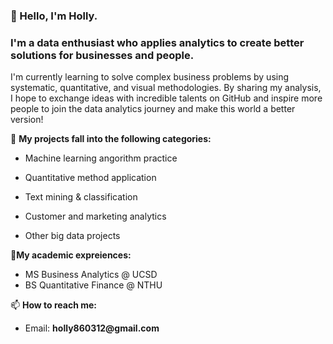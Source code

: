 
###  👋 Hello, I'm Holly. 
### I'm a data enthusiast who applies analytics to create better solutions for businesses and people. 
I'm currently learning to solve complex business problems by using systematic, quantitative, and visual methodologies. 
By sharing my analysis, I hope to exchange ideas with incredible talents on GitHub and inspire more people to join the data analytics journey and make this world a better version!

 🌱 __My projects fall into the following categories:__

- Machine learning angorithm practice

- Quantitative method application

- Text mining & classification

- Customer and marketing analytics

- Other big data projects

:school_satchel:__My academic expreiences:__

* MS Business Analytics @ UCSD
* BS Quantitative Finance @ NTHU

📫 __How to reach me:__

* Email: __holly860312@gmail.com__

<!---
hollylessthan/hollylessthan is a ✨ special ✨ repository because its `README.md` (this file) appears on your GitHub profile.
You can click the Preview link to take a look at your changes.
--->

